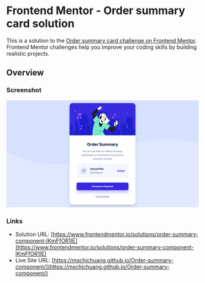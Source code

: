 # Frontend Mentor - Order summary card solution

This is a solution to the [Order summary card challenge on Frontend Mentor](https://www.frontendmentor.io/challenges/order-summary-component-QlPmajDUj). Frontend Mentor challenges help you improve your coding skills by building realistic projects.

## Overview

### Screenshot

![](./screenshot.png)

### Links

- Solution URL: [https://www.frontendmentor.io/solutions/order-summary-component-lKmFfOR1IE](https://www.frontendmentor.io/solutions/order-summary-component-lKmFfOR1IE)
- Live Site URL: [https://mschichuang.github.io/Order-summary-component/](https://mschichuang.github.io/Order-summary-component/)
